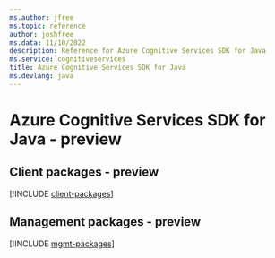 ```yaml
---
ms.author: jfree
ms.topic: reference
author: joshfree
ms.data: 11/10/2022
description: Reference for Azure Cognitive Services SDK for Java
ms.service: cognitiveservices
title: Azure Cognitive Services SDK for Java
ms.devlang: java
---
```

# Azure Cognitive Services SDK for Java - preview

## Client packages - preview
[!INCLUDE [client-packages](cognitive-services-client-index.md)]
## Management packages - preview
[!INCLUDE [mgmt-packages](cognitive-services-mgmt-index.md)]